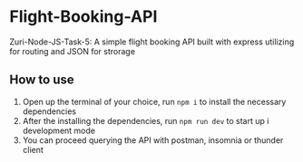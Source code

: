 # Flight-Booking-API
Zuri-Node-JS-Task-5: A simple flight booking API built with express utilizing for routing and JSON for strorage

## How to use
1. Open up the terminal of your choice, run `npm i` to install the necessary dependencies
2. After the installing the dependencies, run `npm run dev` to start up i development mode
3. You can proceed querying the API with postman, insomnia or thunder client
